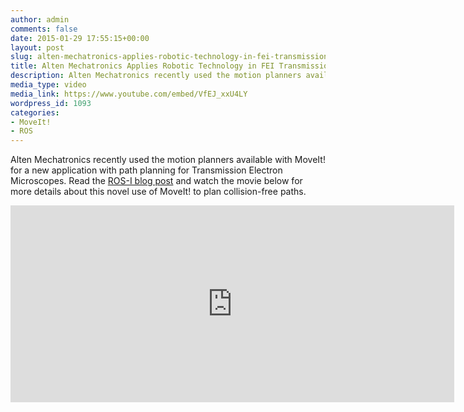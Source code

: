 ```yaml
---
author: admin
comments: false
date: 2015-01-29 17:55:15+00:00
layout: post
slug: alten-mechatronics-applies-robotic-technology-in-fei-transmission-electron-microscopes-tem
title: Alten Mechatronics Applies Robotic Technology in FEI Transmission Electron Microscopes (TEM)
description: Alten Mechatronics recently used the motion planners available with MoveIt! for a new application with path planning for Transmission Electron Microscopes. Read the ROS-I blog post and watch the movie below for more details about this novel use of MoveIt! to plan collision-free paths.
media_type: video
media_link: https://www.youtube.com/embed/VfEJ_xxU4LY
wordpress_id: 1093
categories:
- MoveIt!
- ROS
---
```


Alten Mechatronics recently used the motion planners available with MoveIt! for a new application with path planning for Transmission Electron Microscopes. Read the [ROS-I blog post](http://rosindustrial.org/news/2014/10/12/3umkjjpcdmnlilmo8uy4c2m6vj4m4m) and watch the movie below for more details about this novel use of MoveIt! to plan collision-free paths.


<iframe width="710" height="315" src="https://www.youtube.com/embed/VfEJ_xxU4LY" frameborder="0" allowfullscreen></iframe>
